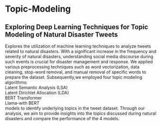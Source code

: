 # Topic-Modeling
## Exploring Deep Learning Techniques for Topic Modeling of Natural Disaster Tweets

Explores the utilization of machine learning techniques to analyze tweets related to natural disasters.
With a significant increase in the frequency and severity of natural disasters, understanding social media discourse during
such events is crucial for disaster management and response.
We applied various preprocessing techniques such as word vectorization, data cleaning, stop-word removal, and manual
removal of specific words to prepare the dataset. 
Subsequently,we employed four topic modeling algorithms:<br />
Latent Semantic Analysis (LSA) <br />
Latent Dirichlet Allocation (LDA)<br />
BERT Transformer <br />
Llama-with BERT <br />
models to identify underlying topics in the tweet dataset. Through our analysis, we aim to provide 
insights into the topics discussed during natural disasters and compare the performance of the 4 models.
